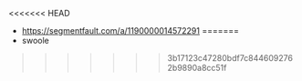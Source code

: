 <<<<<<< HEAD
* https://segmentfault.com/a/1190000014572291
=======
* swoole
>>>>>>> 3b17123c47280bdf7c8446092762b9890a8cc51f

